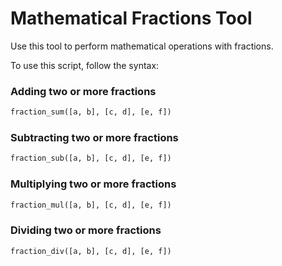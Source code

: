 # Mathematical Fractions Tool

Use this tool to perform mathematical operations with fractions.

To use this script, follow the syntax: 


### Adding two or more fractions

```python
fraction_sum([a, b], [c, d], [e, f])
```
### Subtracting two or more fractions

```python
fraction_sub([a, b], [c, d], [e, f])
```

### Multiplying two or more fractions

```python
fraction_mul([a, b], [c, d], [e, f])
```

### Dividing two or more fractions

```python
fraction_div([a, b], [c, d], [e, f])
```


